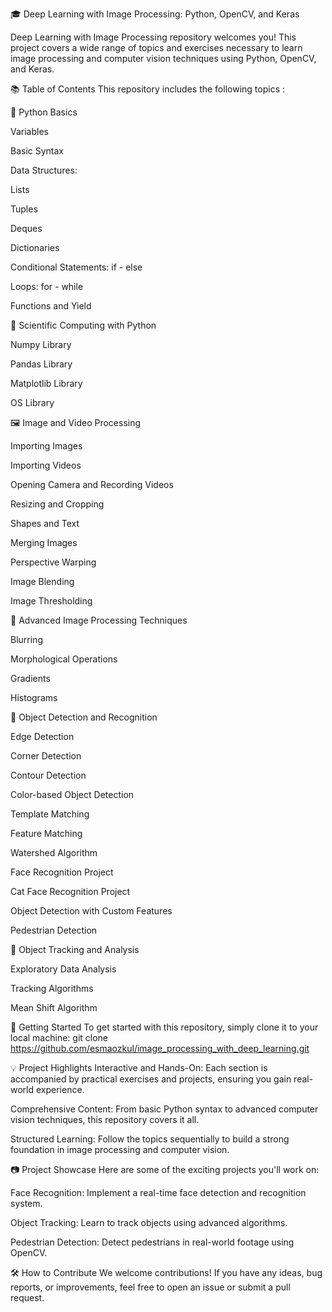 🎓 Deep Learning with Image Processing: Python, OpenCV, and Keras

Deep Learning with Image Processing repository welcomes you! 
This project covers a wide range of topics and exercises necessary to learn image processing and computer vision techniques using Python, OpenCV, and Keras.

📚 Table of Contents
This repository includes the following topics :

🐍 Python Basics

Variables

Basic Syntax

Data Structures:

Lists

Tuples

Deques

Dictionaries

Conditional Statements: if - else

Loops: for - while

Functions and Yield

🔬 Scientific Computing with Python

Numpy Library

Pandas Library

Matplotlib Library

OS Library

🖼️ Image and Video Processing

Importing Images

Importing Videos

Opening Camera and Recording Videos

Resizing and Cropping

Shapes and Text

Merging Images

Perspective Warping

Image Blending

Image Thresholding

🧠 Advanced Image Processing Techniques

Blurring

Morphological Operations

Gradients

Histograms

🤖 Object Detection and Recognition

Edge Detection

Corner Detection

Contour Detection

Color-based Object Detection

Template Matching

Feature Matching

Watershed Algorithm

Face Recognition Project

Cat Face Recognition Project

Object Detection with Custom Features

Pedestrian Detection

🧪 Object Tracking and Analysis

Exploratory Data Analysis

Tracking Algorithms

Mean Shift Algorithm

🚀 Getting Started
To get started with this repository, simply clone it to your local machine:
git clone https://github.com/esmaozkul/image_processing_with_deep_learning.git

💡 Project Highlights
Interactive and Hands-On: Each section is accompanied by practical exercises and projects, ensuring you gain real-world experience.

Comprehensive Content: From basic Python syntax to advanced computer vision techniques, this repository covers it all.

Structured Learning: Follow the topics sequentially to build a strong foundation in image processing and computer vision.

📷 Project Showcase
Here are some of the exciting projects you'll work on:

Face Recognition: Implement a real-time face detection and recognition system.

Object Tracking: Learn to track objects using advanced algorithms.

Pedestrian Detection: Detect pedestrians in real-world footage using OpenCV.

🛠️ How to Contribute
We welcome contributions! If you have any ideas, bug reports, or improvements, feel free to open an issue or submit a pull request.
